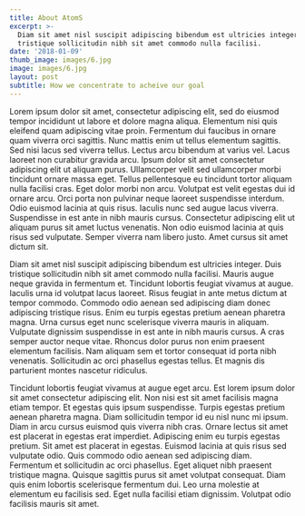 ```yaml
---
title: About AtomS
excerpt: >-
  Diam sit amet nisl suscipit adipiscing bibendum est ultricies integer. Duis
  tristique sollicitudin nibh sit amet commodo nulla facilisi.
date: '2018-01-09'
thumb_image: images/6.jpg
image: images/6.jpg
layout: post
subtitle: How we concentrate to acheive our goal
---
```


Lorem ipsum dolor sit amet, consectetur adipiscing elit, sed do eiusmod tempor incididunt ut labore et dolore magna aliqua. Elementum nisi quis eleifend quam adipiscing vitae proin. Fermentum dui faucibus in ornare quam viverra orci sagittis. Nunc mattis enim ut tellus elementum sagittis. Sed nisi lacus sed viverra tellus. Lectus arcu bibendum at varius vel. Lacus laoreet non curabitur gravida arcu. Ipsum dolor sit amet consectetur adipiscing elit ut aliquam purus. Ullamcorper velit sed ullamcorper morbi tincidunt ornare massa eget. Tellus pellentesque eu tincidunt tortor aliquam nulla facilisi cras. Eget dolor morbi non arcu. Volutpat est velit egestas dui id ornare arcu. Orci porta non pulvinar neque laoreet suspendisse interdum. Odio euismod lacinia at quis risus. Iaculis nunc sed augue lacus viverra. Suspendisse in est ante in nibh mauris cursus. Consectetur adipiscing elit ut aliquam purus sit amet luctus venenatis. Non odio euismod lacinia at quis risus sed vulputate. Semper viverra nam libero justo. Amet cursus sit amet dictum sit.

Diam sit amet nisl suscipit adipiscing bibendum est ultricies integer. Duis tristique sollicitudin nibh sit amet commodo nulla facilisi. Mauris augue neque gravida in fermentum et. Tincidunt lobortis feugiat vivamus at augue. Iaculis urna id volutpat lacus laoreet. Risus feugiat in ante metus dictum at tempor commodo. Commodo odio aenean sed adipiscing diam donec adipiscing tristique risus. Enim eu turpis egestas pretium aenean pharetra magna. Urna cursus eget nunc scelerisque viverra mauris in aliquam. Vulputate dignissim suspendisse in est ante in nibh mauris cursus. A cras semper auctor neque vitae. Rhoncus dolor purus non enim praesent elementum facilisis. Nam aliquam sem et tortor consequat id porta nibh venenatis. Sollicitudin ac orci phasellus egestas tellus. Et magnis dis parturient montes nascetur ridiculus.

Tincidunt lobortis feugiat vivamus at augue eget arcu. Est lorem ipsum dolor sit amet consectetur adipiscing elit. Non nisi est sit amet facilisis magna etiam tempor. Et egestas quis ipsum suspendisse. Turpis egestas pretium aenean pharetra magna. Diam sollicitudin tempor id eu nisl nunc mi ipsum. Diam in arcu cursus euismod quis viverra nibh cras. Ornare lectus sit amet est placerat in egestas erat imperdiet. Adipiscing enim eu turpis egestas pretium. Sit amet est placerat in egestas. Euismod lacinia at quis risus sed vulputate odio. Quis commodo odio aenean sed adipiscing diam. Fermentum et sollicitudin ac orci phasellus. Eget aliquet nibh praesent tristique magna. Quisque sagittis purus sit amet volutpat consequat. Diam quis enim lobortis scelerisque fermentum dui. Leo urna molestie at elementum eu facilisis sed. Eget nulla facilisi etiam dignissim. Volutpat odio facilisis mauris sit amet.